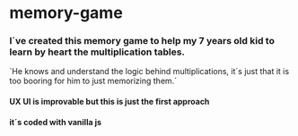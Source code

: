 # memory-game

### I´ve created this memory game to help my 7 years old kid to learn by heart the multiplication tables. 

`He knows and understand the logic behind multiplications, it´s just that it is too booring for him to just memorizing them.´

#### UX UI is improvable but this is just the first approach

#### it´s coded with vanilla js 
